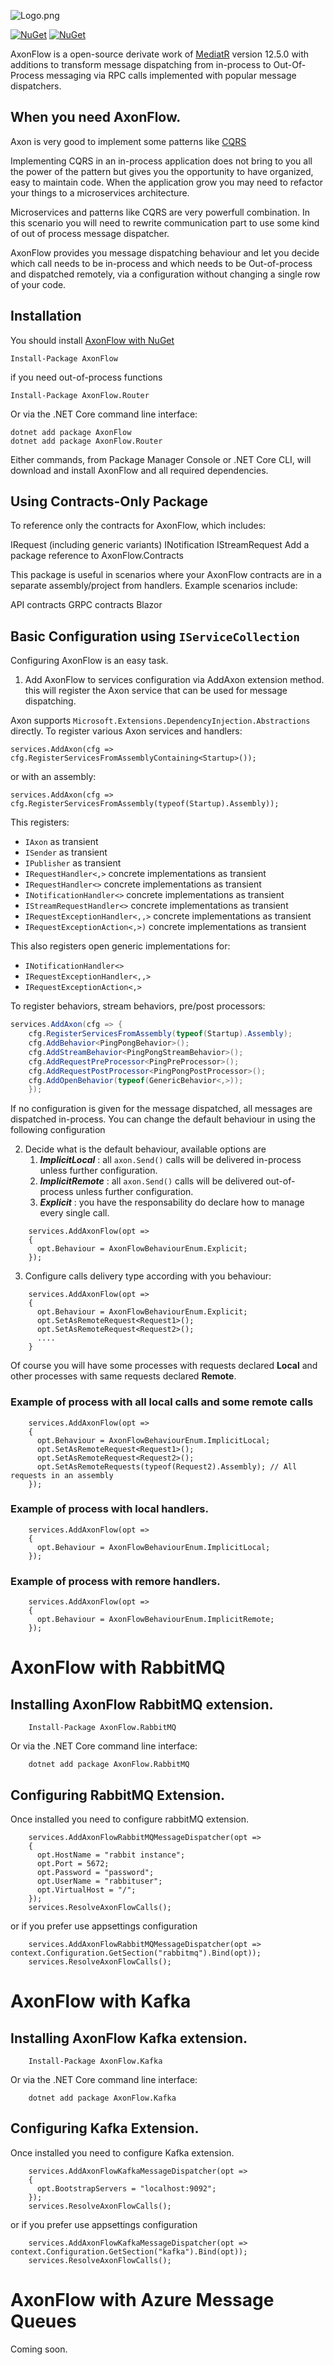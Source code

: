 ![Logo.png](assets/Logo.png)

[![NuGet](https://img.shields.io/nuget/dt/AxonFlow.svg)](https://www.nuget.org/packages/AxonFlow) 
[![NuGet](https://img.shields.io/nuget/vpre/AxonFlow.svg)](https://www.nuget.org/packages/AxonFlow)


AxonFlow is a open-source derivate work of [MediatR](https://github.com/jbogard/MediatR.Archive) version 12.5.0 
with additions to transform message dispatching from in-process to Out-Of-Process messaging via RPC calls implemented with popular message dispatchers. 



## When you need AxonFlow. 

Axon is very good to implement some patterns like [CQRS](https://docs.microsoft.com/en-us/azure/architecture/patterns/cqrs)

Implementing CQRS in an in-process application does not bring to you all the power of the pattern but gives you the opportunity to have organized, easy to maintain code. When the application grow you may need to refactor your things to a microservices architecture.

Microservices and patterns like CQRS are very powerfull combination. In this scenario you will need to rewrite communication part to use some kind of out of process message dispatcher.

AxonFlow provides you message dispatching behaviour and let you decide which call needs to be in-process and which needs to be Out-of-process and dispatched remotely, via a configuration without changing a single row of your code.

 

## Installation

You should install [AxonFlow with NuGet](https://www.nuget.org/packages/AxonFlow)

    Install-Package AxonFlow

if you need out-of-process functions

    Install-Package AxonFlow.Router
    
Or via the .NET Core command line interface:

    dotnet add package AxonFlow
    dotnet add package AxonFlow.Router

Either commands, from Package Manager Console or .NET Core CLI, will download and install AxonFlow and all required dependencies.


## Using Contracts-Only Package
To reference only the contracts for AxonFlow, which includes:

IRequest (including generic variants)
INotification
IStreamRequest
Add a package reference to AxonFlow.Contracts

This package is useful in scenarios where your AxonFlow contracts are in a separate assembly/project from handlers. Example scenarios include:

API contracts
GRPC contracts
Blazor

## Basic Configuration using `IServiceCollection`

Configuring AxonFlow is an easy task. 
1) Add AxonFlow to services configuration via AddAxon extension method. this will register the Axon service that can be used for message dispatching. 

Axon supports `Microsoft.Extensions.DependencyInjection.Abstractions` directly. To register various Axon services and handlers:

```
services.AddAxon(cfg => cfg.RegisterServicesFromAssemblyContaining<Startup>());
```

or with an assembly:

```
services.AddAxon(cfg => cfg.RegisterServicesFromAssembly(typeof(Startup).Assembly));
```


This registers:

- `IAxon` as transient
- `ISender` as transient
- `IPublisher` as transient
- `IRequestHandler<,>` concrete implementations as transient
- `IRequestHandler<>` concrete implementations as transient
- `INotificationHandler<>` concrete implementations as transient
- `IStreamRequestHandler<>` concrete implementations as transient
- `IRequestExceptionHandler<,,>` concrete implementations as transient
- `IRequestExceptionAction<,>)` concrete implementations as transient

This also registers open generic implementations for:

- `INotificationHandler<>`
- `IRequestExceptionHandler<,,>`
- `IRequestExceptionAction<,>`

To register behaviors, stream behaviors, pre/post processors:

```csharp
services.AddAxon(cfg => {
    cfg.RegisterServicesFromAssembly(typeof(Startup).Assembly);
    cfg.AddBehavior<PingPongBehavior>();
    cfg.AddStreamBehavior<PingPongStreamBehavior>();
    cfg.AddRequestPreProcessor<PingPreProcessor>();
    cfg.AddRequestPostProcessor<PingPongPostProcessor>();
    cfg.AddOpenBehavior(typeof(GenericBehavior<,>));
    });
```


If no configuration is given for the message dispatched, all messages are dispatched in-process.
You can change the default behaviour in using the following configuration

2) Decide what is the default behaviour, available options are 
   1) ***ImplicitLocal*** : all `axon.Send()` calls will be delivered in-process unless further configuration. 
   2) ***ImplicitRemote*** : all `axon.Send()` calls will be delivered out-of-process unless further configuration. 
   3) ***Explicit*** : you have the responsability do declare how to manage every single call. 


```
    services.AddAxonFlow(opt =>
    {
      opt.Behaviour = AxonFlowBehaviourEnum.Explicit;
    });
```


3) Configure calls delivery type according with you behaviour:

```
    services.AddAxonFlow(opt =>
    {
      opt.Behaviour = AxonFlowBehaviourEnum.Explicit;
      opt.SetAsRemoteRequest<Request1>();
      opt.SetAsRemoteRequest<Request2>();
      ....
    }
```

Of course you will have some processes with requests declared **Local** and other processes with same requests declared **Remote**.

### Example of process with all local calls and some remote calls

```
    services.AddAxonFlow(opt =>
    {
      opt.Behaviour = AxonFlowBehaviourEnum.ImplicitLocal;
      opt.SetAsRemoteRequest<Request1>();
      opt.SetAsRemoteRequest<Request2>();
      opt.SetAsRemoteRequests(typeof(Request2).Assembly); // All requests in an assembly
    });
```


### Example of process with local handlers. 

```
    services.AddAxonFlow(opt =>
    {
      opt.Behaviour = AxonFlowBehaviourEnum.ImplicitLocal;
    });

```

### Example of process with remore handlers. 

```
    services.AddAxonFlow(opt =>
    {
      opt.Behaviour = AxonFlowBehaviourEnum.ImplicitRemote;
    });
```


# AxonFlow with RabbitMQ


## Installing AxonFlow RabbitMQ extension.

```
    Install-Package AxonFlow.RabbitMQ
```
    
Or via the .NET Core command line interface:

```
    dotnet add package AxonFlow.RabbitMQ
```

## Configuring RabbitMQ Extension. 

Once installed you need to configure rabbitMQ extension. 

```
    services.AddAxonFlowRabbitMQMessageDispatcher(opt =>
    {
      opt.HostName = "rabbit instance";
      opt.Port = 5672;
      opt.Password = "password";
      opt.UserName = "rabbituser";
      opt.VirtualHost = "/";
    });
    services.ResolveAxonFlowCalls();
```

or if you prefer use appsettings configuration 

```
    services.AddAxonFlowRabbitMQMessageDispatcher(opt => context.Configuration.GetSection("rabbitmq").Bind(opt));
    services.ResolveAxonFlowCalls();
```


# AxonFlow with Kafka

## Installing AxonFlow Kafka extension.

```
    Install-Package AxonFlow.Kafka
```
    
Or via the .NET Core command line interface:

```
    dotnet add package AxonFlow.Kafka
```


## Configuring Kafka Extension. 

Once installed you need to configure Kafka extension. 

```
    services.AddAxonFlowKafkaMessageDispatcher(opt =>
    {
      opt.BootstrapServers = "localhost:9092";
    });
    services.ResolveAxonFlowCalls();
```

or if you prefer use appsettings configuration 

```
    services.AddAxonFlowKafkaMessageDispatcher(opt => context.Configuration.GetSection("kafka").Bind(opt));
    services.ResolveAxonFlowCalls();
```



# AxonFlow with Azure Message Queues

Coming soon. 
